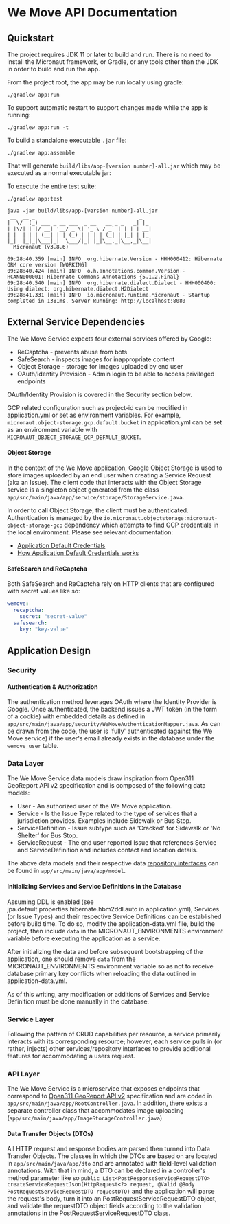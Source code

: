 # We Move API Documentation

## Quickstart
The project requires JDK 11 or later to build and run. There is no need to
install the Micronaut framework, or Gradle, or any tools other than the JDK in order to
build and run the app.

From the project root, the app may be run locally using gradle:

    ./gradlew app:run

To support automatic restart to support changes made while the app is running:

    ./gradlew app:run -t

To build a standalone executable `.jar` file:

    ./gradlew app:assemble

That will generate `build/libs/app-[version number]-all.jar` which may be executed as a normal executable jar:

To execute the entire test suite:

    ./gradlew app:test

```
java -jar build/libs/app-[version number]-all.jar
 __  __ _                                  _   
|  \/  (_) ___ _ __ ___  _ __   __ _ _   _| |_ 
| |\/| | |/ __| '__/ _ \| '_ \ / _` | | | | __|
| |  | | | (__| | | (_) | | | | (_| | |_| | |_ 
|_|  |_|_|\___|_|  \___/|_| |_|\__,_|\__,_|\__|
  Micronaut (v3.8.6)

09:28:40.359 [main] INFO  org.hibernate.Version - HHH000412: Hibernate ORM core version [WORKING]
09:28:40.424 [main] INFO  o.h.annotations.common.Version - HCANN000001: Hibernate Commons Annotations {5.1.2.Final}
09:28:40.540 [main] INFO  org.hibernate.dialect.Dialect - HHH000400: Using dialect: org.hibernate.dialect.H2Dialect
09:28:41.331 [main] INFO  io.micronaut.runtime.Micronaut - Startup completed in 1381ms. Server Running: http://localhost:8080

```

## External Service Dependencies
The We Move Service expects four external services offered by Google: 

* ReCaptcha - prevents abuse from bots 
* SafeSearch - inspects images for inappropriate content
* Object Storage - storage for images uploaded by end user
* OAuth/Identity Provision - Admin login to be able to access privileged endpoints

OAuth/Identity Provision is covered in the Security section below.

GCP related configuration such as project-id can be modified in application.yml or set as environment variables.
For example, `micronaut.object-storage.gcp.default.bucket` in application.yml can be set as an environment variable
with `MICRONAUT_OBJECT_STORAGE_GCP_DEFAULT_BUCKET`.

#### Object Storage
In the context of the We Move application, Google Object Storage is used to store images uploaded by an end user when 
creating a Service Request (aka an Issue).
The client code that interacts with the Object Storage service is a singleton object generated from the class
`app/src/main/java/app/service/storage/StorageService.java`.

In order to call Object Storage, the client must be authenticated. Authentication is managed by the
`io.micronaut.objectstorage:micronaut-object-storage-gcp` dependency which attempts to find GCP credentials in the local
environment.  Please see relevant documentation:

* [Application Default Credentials](https://cloud.google.com/docs/authentication/#adc)
* [How Application Default Credentials works](https://cloud.google.com/docs/authentication/application-default-credentials)

#### SafeSearch and ReCaptcha
Both SafeSearch and ReCaptcha rely on HTTP clients that are configured with secret values like so:
```yaml
wemove:
  recaptcha:
    secret: "secret-value"
  safesearch:
    key: "key-value"
```

## Application Design

### Security

#### Authentication & Authorization
The authentication method leverages OAuth where the Identity Provider is Google. Once authenticated, the
backend issues a JWT token (in the form of a cookie) with embedded details as defined in
`app/src/main/java/app/security/WeMoveAuthenticationMapper.java`.
As can be drawn from the code, the user is 'fully' authenticated (against the We Move service) if the user's email already
exists in the database under the `wemove_user` table.

### Data Layer
The We Move Service data models draw inspiration from Open311 GeoReport API v2 specification and is composed of the 
following data models:

* User - An authorized user of the We Move application.
* Service - Is the Issue Type related to the type of services that a jurisdiction provides. Examples include Sidewalk or Bus Stop. 
* ServiceDefinition - Issue subtype such as 'Cracked' for Sidewalk or 'No Shelter' for Bus Stop.
* ServiceRequest - The end user reported Issue that references Service and ServiceDefinition and includes contact and 
location details. 

The above data models and their respective data
[repository interfaces](https://micronaut-projects.github.io/micronaut-data/latest/guide/#repositories)
can be found in `app/src/main/java/app/model`.

#### Initializing Services and Service Definitions in the Database
Assuming DDL is enabled (see jpa.default.properties.hibernate.hbm2ddl.auto in application.yml),
Services (or Issue Types) and their respective Service Definitions can be established before build time. To do so, modify
the application-data.yml file, build the project, then include `data` in the MICRONAUT_ENVIRONMENTS environment variable
before executing the application as a service.

After initializing the data and before subsequent bootstrapping of the application, one should remove `data` from the
MICRONAUT_ENVIRONMENTS environment variable so as not to receive database primary key conflicts when reloading the data
outlined in application-data.yml.

As of this writing, any modification or additions of Services and Service Definition must be done manually in the database.

### Service Layer
Following the pattern of CRUD capabilities per resource, a service primarily interacts with its corresponding resource;
however, each service pulls in (or rather, injects) other services/repository interfaces to provide additional features
for accommodating a users request.

### API Layer
The We Move Service is a microservice that exposes endpoints that correspond to 
[Open311 GeoReport API v2](http://wiki.open311.org/GeoReport_v2/) specification and are coded in `app/src/main/java/app/RootController.java`.
In addition, there exists a separate controller class that accommodates image uploading (`app/src/main/java/app/ImageStorageController.java`)

#### Data Transfer Objects (DTOs)
All HTTP request and response bodies are parsed then turned into Data Transfer Objects. The classes in which the DTOs
are based on are located in `app/src/main/java/app/dto` and are annotated with field-level validation annotations. 
With that in mind, a DTO can be declared in a controller's method parameter like so 
`public List<PostResponseServiceRequestDTO> createServiceRequestJson(HttpRequest<?> request, @Valid @Body PostRequestServiceRequestDTO requestDTO)`
and the application will parse the request's body, turn it into an PostRequestServiceRequestDTO object, and validate the requestDTO object
fields according to the validation annotations in the PostRequestServiceRequestDTO class.